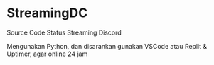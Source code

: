 # StreamingDC

Source Code Status Streaming Discord

Mengunakan Python, dan disarankan gunakan VSCode atau Replit & Uptimer, agar online 24 jam
